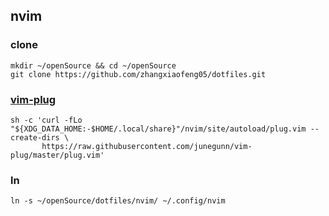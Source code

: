 ## nvim
### clone
```
mkdir ~/openSource && cd ~/openSource
git clone https://github.com/zhangxiaofeng05/dotfiles.git
```
### [vim-plug](https://github.com/junegunn/vim-plug#unix-linux)
```
sh -c 'curl -fLo "${XDG_DATA_HOME:-$HOME/.local/share}"/nvim/site/autoload/plug.vim --create-dirs \
       https://raw.githubusercontent.com/junegunn/vim-plug/master/plug.vim'
```
### ln
```
ln -s ~/openSource/dotfiles/nvim/ ~/.config/nvim
```
